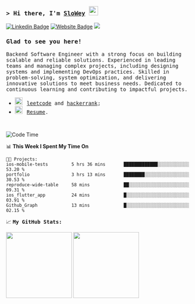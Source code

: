 ### <samp>&gt; Hi there, I'm <a href="https://www.slowey.works/" target="_blank">SloWey</a> <img src="https://media.giphy.com/media/hvRJCLFzcasrR4ia7z/giphy.gif" width="25"> </samp>

[![Linkedin Badge](https://img.shields.io/badge/-LinkedIn-0e76a8?style=flat-square&logo=Linkedin&logoColor=white)](https://linkedin.com/in/sloweyne)
[![Website Badge](https://img.shields.io/badge/Website-3b5998?style=flat-square&logo=google-chrome&logoColor=white)](https://slowey.works)
![](https://komarev.com/ghpvc/?username=sloweyyy&style=flat-square)
### <samp>Glad to see you here! &nbsp; 

<samp> Backend Software Engineer with a strong focus on building scalable and reliable solutions. Experienced in leading teams and managing complex projects, including designing systems and implementing DevOps practices. Skilled in problem-solving, system optimization, and delivering innovative solutions to meet business needs. Dedicated to continuous learning and contributing to impactful projects.

-   <img src="https://github.com/Gapur/Gapur/blob/main/assets/lightning.gif?raw=true" width="21" />&nbsp;&nbsp; <samp>[leetcode](https://leetcode.com/slowey/) and [hackerrank](https://www.hackerrank.com/profile/slowey);
-   <img src="https://github.com/Gapur/Gapur/blob/main/assets/doc.gif?raw=true" width="21" />&nbsp;&nbsp; <samp>[Resume](https://drive.google.com/file/d/14VcPD_mXkNDaLmYK5KaqwgBboKu0CQcC/view?usp=sharing).

</br>

<!--START_SECTION:waka-->
![Code Time](http://img.shields.io/badge/Code%20Time-1%2C417%20hrs%2059%20mins-blue)

📊 **This Week I Spent My Time On** 

```text
🐱‍💻 Projects: 
ios-mobile-tests         5 hrs 36 mins       █████████████░░░░░░░░░░░░   53.20 % 
portfolio                3 hrs 13 mins       ████████░░░░░░░░░░░░░░░░░   30.53 % 
reproduce-wide-table     58 mins             ██░░░░░░░░░░░░░░░░░░░░░░░   09.31 % 
ios_flutter_app          24 mins             █░░░░░░░░░░░░░░░░░░░░░░░░   03.91 % 
Github_Graph             13 mins             █░░░░░░░░░░░░░░░░░░░░░░░░   02.15 % 
```


<!--END_SECTION:waka-->

📈 **<samp>My GitHub Stats:**

<p>
  <img height="180em" src="https://github-readme-stats.vercel.app/api?username=sloweyyy&show_icons=true&hide_border=true&&count_private=true&include_all_commits=true&theme=transparent&include_orgs=true" />
  <img height="180em" src="https://github-readme-stats.vercel.app/api/top-langs/?username=sloweyyy&show_icons=true&hide_border=true&layout=compact&langs_count=10&theme=transparent&include_orgs=true&exclude_repo=Facial-expression-recognition-through-Portrait-Images,CS114.O11-22521145,CS114.O11-FinalProject,katalon-testops"/>
</p>

<!--START_SECTION:SHOW_OS-->
<!--END_SECTION:SHOW_OS-->
